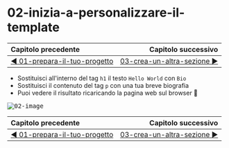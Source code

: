 # 02-inizia-a-personalizzare-il-template

| Capitolo precedente  | Capitolo successivo     |
| :--------------- | ---------------: |
| [◀︎ 01-prepara-il-tuo-progetto](../01-prepara-il-tuo-progetto)| [03-crea-un-altra-sezione ▶︎](../03-crea-un-altra-sezione) |

* Sostituisci all'interno del tag `h1` il testo `Hello World` con `Bio`
* Sostituisci il contenuto del tag `p` con una tua breve biografia
* Puoi vedere il risultato ricaricando la pagina web sul browser 🎉

<kbd>![02-image](../assets/Lessons/02-image)</kbd>

| Capitolo precedente  | Capitolo successivo     |
| :--------------- | ---------------: |
| [◀︎ 01-prepara-il-tuo-progetto](../01-prepara-il-tuo-progetto)| [03-crea-un-altra-sezione ▶︎](../03-crea-un-altra-sezione) |